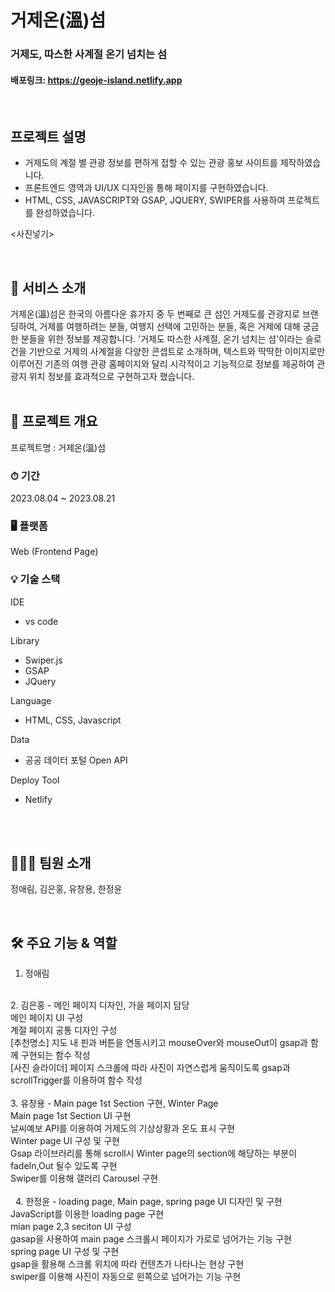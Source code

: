 # 거제온(溫)섬
### 거제도, 따스한 사계절 온기 넘치는 섬
#### 배포링크: https://geoje-island.netlify.app

<br />

## 프로젝트 설명 <br />
- 거제도의 계절 별 관광 정보를 편하게 접할 수 있는 관광 홍보 사이트를 제작하였습니다.<br />
- 프론트엔드 영역과 UI/UX 디자인을 통해 페이지를 구현하였습니다. <br />
- HTML, CSS, JAVASCRIPT와 GSAP, JQUERY, SWIPER를 사용하여 프로젝트를 완성하였습니다. <br />  

<사진넣기>

 <br /> 
 
## 🎁 서비스 소개
거제온(溫)섬은 한국의 아름다운 휴가지 중 두 번째로 큰 섬인 거제도를 관광지로 브랜딩하여, 거제를 여행하려는 분들, 여행지 선택에 고민하는 분들, 혹은 거제에 대해 궁금한 분들을 위한 정보를 제공합니다. '거제도 따스한 사계절, 온기 넘치는 섬'이라는 슬로건을 기반으로 거제의 사계절을 다양한 콘셉트로 소개하며, 텍스트와 딱딱한 이미지로만 이루어진 기존의 여행 관광 홈페이지와 달리 시각적이고 기능적으로 정보를 제공하여 관광지 위치 정보를 효과적으로 구현하고자 했습니다.
<br /> 
<br /> 

## 📎 프로젝트 개요
프로젝트명 : 거제온(溫)섬<br />
### ⏱ 기간
2023.08.04 ~ 2023.08.21 <br />
### 🖥 플랫폼 
Web (Frontend Page) <br />
### 💡 기술 스택
IDE <br />
- vs code
  
Library <br />
 - Swiper.js <br />
 - GSAP <br />
 - JQuery <br />
 
Language <br /> 
- HTML, CSS, Javascript <br />

Data <br />
- 공공 데이터 포털 Open API <br />

Deploy Tool <br />
- Netlify <br />
<br /> 
<br /> 

## 👩🏻‍💻 팀원 소개 <br />
정애림, 김은홍, 유창용, 한정윤

<br />

## 🛠 주요 기능 & 역할 <br />
1. 정애림      <br />
<br />
2. 김은홍 - 메인 페이지 디자인, 가을 페이지 담당 <br />
메인 페이지 UI 구성 <br />
계절 페이지 공통 디자인 구성 <br />
[추천명소] 지도 내 핀과 버튼을 연동시키고 mouseOver와 mouseOut이 gsap과 함께 구현되는 함수 작성 <br /> 
[사진 슬라이더] 페이지 스크롤에 따라 사진이 자연스럽게 움직이도록 gsap과 scrollTrigger를 이용하여 함수 작성   <br />
<br />
3. 유창용  - Main page  1st Section 구현, Winter Page <br />
Main page 1st Section UI 구현 <br />
날씨예보 API를 이용하여 거제도의 기상상황과 온도 표시 구현 <br />
Winter page UI 구성 및 구현 <br />
Gsap 라이브러리를 통해 scroll시 Winter page의 section에 해당하는 부분이 fadeIn,Out 될수 있도록 구현 <br />
Swiper를 이용해 갤러리 Carousel 구현 <br />
<br />                                                                                            
   4. 한정윤 - loading page, Main page, spring page UI 디자인 및 구현 <br />
JavaScript를 이용한 loading page 구현 <br />
mian page 2,3 seciton UI 구성 <br />
gasap을 사용하여 main page 스크롤시 페이지가 가로로 넘어가는 기능 구현 <br />
spring page UI 구성 및 구현 <br />
gsap을 활용해 스크롤 위치에 따라 컨텐츠가 나타나는 현상 구현 <br />
swiper를 이용해 사진이 자동으로 왼쪽으로 넘어가는 기능 구현  <br />




